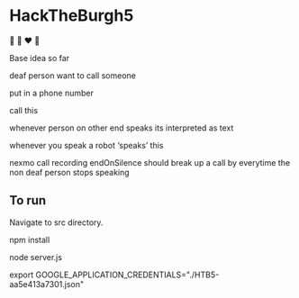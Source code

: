 # HackTheBurgh5
:peach: :eggplant: :heart: :monkey:

Base idea so far

deaf person want to call someone

put in a phone number

call this

whenever person on other end speaks its interpreted as text

whenever you speak a robot ‘speaks’ this


nexmo call recording endOnSilence should break up a call by everytime the non deaf person stops speaking

## To run

Navigate to src directory.

npm install

node server.js

export GOOGLE_APPLICATION_CREDENTIALS="./HTB5-aa5e413a7301.json"
